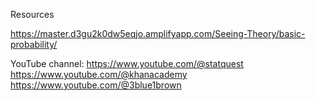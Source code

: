 Resources 

https://master.d3gu2k0dw5eqjo.amplifyapp.com/Seeing-Theory/basic-probability/

YouTube channel:
        https://www.youtube.com/@statquest
        https://www.youtube.com/@khanacademy
        https://www.youtube.com/@3blue1brown 

